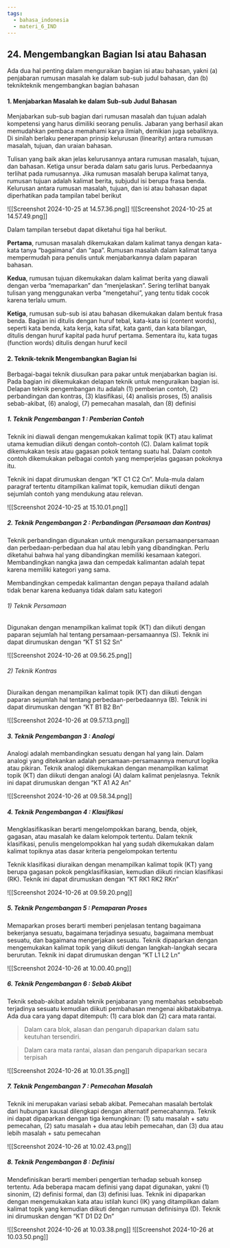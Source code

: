 ```yaml
---
tags:
  - bahasa_indonesia
  - materi_6_IND
---
```

## 24. Mengembangkan Bagian Isi atau Bahasan

Ada dua hal penting dalam menguraikan bagian isi atau bahasan, yakni (a) penjabaran rumusan masalah ke dalam sub-sub judul bahasan, dan (b) teknikteknik mengembangkan bagian bahasan

#### 1. Menjabarkan Masalah ke dalam Sub-sub Judul Bahasan

Menjabarkan sub-sub bagian dari rumusan masalah dan tujuan adalah kompetensi yang harus dimiliki seorang penulis. Jabaran yang berhasil akan memudahkan pembaca memahami karya ilmiah, demikian juga sebaliknya. Di sinilah berlaku penerapan prinsip kelurusan (linearity) antara rumusan masalah, tujuan, dan uraian bahasan.

Tulisan yang baik akan jelas kelurusannya antara rumusan masalah, tujuan, dan bahasan. Ketiga unsur berada dalam satu garis lurus. Perbedaannya terlihat pada rumusannya. Jika rumusan masalah berupa kalimat tanya, rumusan tujuan adalah kalimat berita, subjudul isi berupa frasa benda. Kelurusan antara rumusan masalah, tujuan, dan isi atau bahasan dapat diperhatikan pada tampilan tabel berikut

![[Screenshot 2024-10-25 at 14.57.36.png]]
![[Screenshot 2024-10-25 at 14.57.49.png]]

Dalam tampilan tersebut dapat diketahui tiga hal berikut. 

**Pertama**, rumusan masalah dikemukakan dalam kalimat tanya dengan kata-kata tanya “bagaimana” dan “apa”. Rumusan masalah dalam kalimat tanya mempermudah para penulis untuk menjabarkannya dalam paparan bahasan.

**Kedua**, rumusan tujuan dikemukakan dalam kalimat berita yang diawali dengan verba “memaparkan” dan “menjelaskan”. Sering terlihat banyak tulisan yang menggunakan verba “mengetahui”, yang tentu tidak cocok karena terlalu umum.

**Ketiga**, rumusan sub-sub isi atau bahasan dikemukakan dalam bentuk frasa benda. Bagian ini ditulis dengan huruf tebal, kata-kata isi (content words), seperti kata benda, kata kerja, kata sifat, kata ganti, dan kata bilangan, ditulis dengan huruf kapital pada huruf pertama. Sementara itu, kata tugas (function words) ditulis dengan huruf kecil

#### 2. Teknik-teknik Mengembangkan Bagian Isi

Berbagai-bagai teknik diusulkan para pakar untuk menjabarkan bagian isi. Pada bagian ini dikemukakan delapan teknik untuk menguraikan bagian isi. Delapan teknik pengembangan itu adalah (1) pemberian contoh, (2) perbandingan dan kontras, (3) klasifikasi, (4) analisis proses, (5) analisis sebab-akibat, (6) analogi, (7) pemecahan masalah, dan (8) definisi

##### 1. Teknik Pengembangan 1 : Pemberian Contoh

Teknik ini diawali dengan mengemukakan kalimat topik (KT) atau kalimat utama kemudian diikuti dengan contoh-contoh (C). Dalam kalimat topik dikemukakan tesis atau gagasan pokok tentang suatu hal. Dalam contoh contoh dikemukakan pelbagai contoh yang memperjelas gagasan pokoknya itu.

Teknik ini dapat dirumuskan dengan “KT   C1   C2   Cn”. Mula-mula dalam paragraf tertentu ditampilkan kalimat topik, kemudian diikuti dengan sejumlah contoh yang mendukung atau relevan.

![[Screenshot 2024-10-25 at 15.10.01.png]]


##### 2. Teknik Pengembangan 2 : Perbandingan (Persamaan dan Kontras)

Teknik perbandingan digunakan untuk menguraikan persamaanpersamaan dan perbedaan-perbedaan dua hal atau lebih yang dibandingkan. Perlu diketahui bahwa hal yang dibandingkan memiliki kesamaan kategori. Membandingkan nangka jawa dan cempedak kalimantan adalah tepat karena memiliki kategori yang sama. 

Membandingkan cempedak kalimantan dengan pepaya thailand adalah tidak benar karena keduanya tidak dalam satu kategori

###### 1) Teknik Persamaan

Digunakan dengan menampilkan kalimat topik (KT) dan diikuti dengan paparan sejumlah hal tentang persamaan-persamaannya (S). Teknik ini dapat dirumuskan dengan “KT   S1   S2   Sn”

![[Screenshot 2024-10-26 at 09.56.25.png]]

###### 2) Teknik Kontras

Diuraikan dengan menampilkan kalimat topik (KT) dan diikuti dengan paparan sejumlah hal tentang perbedaan-perbedaannya (B). Teknik ini dapat dirumuskan dengan “KT   B1   B2   Bn”

![[Screenshot 2024-10-26 at 09.57.13.png]]

##### 3. Teknik Pengembangan 3 : Analogi

Analogi adalah membandingkan sesuatu dengan hal yang lain. Dalam analogi yang ditekankan adalah persamaan-persamaannya menurut logika atau pikiran. Teknik analogi dikemukakan dengan menampilkan kalimat topik (KT) dan diikuti dengan analogi (A) dalam kalimat penjelasnya. Teknik ini dapat dirumuskan dengan “KT   A1   A2   An”

![[Screenshot 2024-10-26 at 09.58.34.png]]

##### 4. Teknik Pengembangan 4 : Klasifikasi

Mengklasifikasikan berarti mengelompokkan barang, benda, objek, gagasan, atau masalah ke dalam kelompok tertentu. Dalam teknik klasifikasi, penulis mengelompokkan hal yang sudah dikemukakan dalam kalimat topiknya atas dasar kriteria pengelompokan tertentu

Teknik klasifikasi diuraikan dengan menampilkan kalimat topik (KT) yang berupa gagasan pokok pengklasifikasian, kemudian diikuti rincian klasifikasi (RK). Teknik ini dapat dirumuskan dengan “KT   RK1   RK2   RKn”

![[Screenshot 2024-10-26 at 09.59.20.png]]

##### 5. Teknik Pengembangan 5 : Pemaparan Proses

Memaparkan proses berarti memberi penjelasan tentang bagaimana bekerjanya sesuatu, bagaimana terjadinya sesuatu, bagaimana membuat sesuatu, dan bagaimana mengerjakan sesuatu. Teknik dipaparkan dengan mengemukakan kalimat topik yang diikuti dengan langkah-langkah secara berurutan. Teknik ini dapat dirumuskan dengan “KT   L1   L2   Ln”

![[Screenshot 2024-10-26 at 10.00.40.png]]

##### 6. Teknik Pengembangan 6 : Sebab Akibat

Teknik sebab-akibat adalah teknik penjabaran yang membahas sebabsebab terjadinya sesuatu kemudian diikuti pembahasan mengenai akibatakibatnya. Ada dua cara yang dapat ditempuh: (1) cara blok dan (2) cara mata rantai. 

>Dalam cara blok, alasan dan pengaruh dipaparkan dalam satu keutuhan tersendiri. 

>Dalam cara mata rantai, alasan dan pengaruh dipaparkan secara terpisah

![[Screenshot 2024-10-26 at 10.01.35.png]]

##### 7. Teknik Pengembangan 7 : Pemecahan Masalah

Teknik ini merupakan variasi sebab akibat. Pemecahan masalah bertolak dari hubungan kausal dilengkapi dengan alternatif pemecahannya. Teknik ini dapat dipaparkan dengan tiga kemungkinan: (1) satu masalah + satu pemecahan, (2) satu masalah + dua atau lebih pemecahan, dan (3) dua atau lebih masalah + satu pemecahan

![[Screenshot 2024-10-26 at 10.02.43.png]]

##### 8. Teknik Pengembangan 8 : Definisi

Mendefinisikan berarti memberi pengertian terhadap sebuah konsep tertentu. Ada beberapa macam definisi yang dapat digunakan, yakni (1) sinonim, (2) definisi formal, dan (3) definisi luas. Teknik ini dipaparkan dengan mengemukakan kata atau istilah kunci (IK) yang ditampilkan dalam kalimat topik yang kemudian diikuti dengan rumusan definisinya (D). Teknik ini dirumuskan dengan “KT   D1   D2   Dn”

![[Screenshot 2024-10-26 at 10.03.38.png]]
![[Screenshot 2024-10-26 at 10.03.50.png]]

